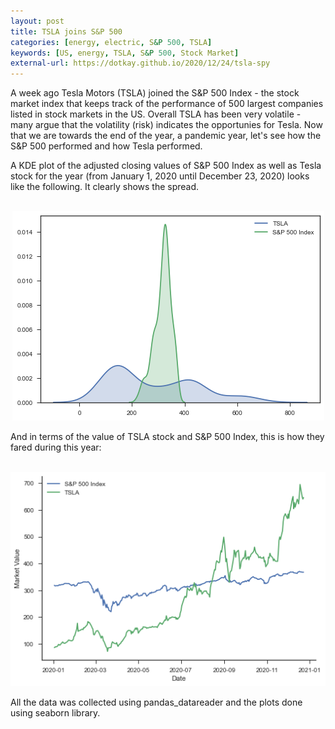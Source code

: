 ```yaml
---
layout: post
title: TSLA joins S&P 500
categories: [energy, electric, S&P 500, TSLA]
keywords: [US, energy, TSLA, S&P 500, Stock Market]
external-url: https://dotkay.github.io/2020/12/24/tsla-spy
---
```


A week ago Tesla Motors (TSLA) joined the S&P 500 Index - the stock market index that keeps track of the performance of 500 largest companies listed in stock markets in the US. Overall TSLA has been very volatile - many argue that the volatility (risk) indicates the opportunies for Tesla. Now that we are towards the end of the year, a pandemic year, let's see how the S&P 500 performed and how Tesla performed. 

A KDE plot of the adjusted closing values of S&P 500 Index as well as Tesla stock for the year (from January 1, 2020 until December 23, 2020) looks like the following. It clearly shows the spread.

<br>
<div class="img_container">
<center><img src="https://raw.githubusercontent.com/dotkay/data_science/master/plots/tsla_snp_kde_2020.png"></center>
</div>

And in terms of the value of TSLA stock and S&P 500 Index, this is how they fared during this year:

<br>
<div class="img_container">
<center><img src="https://raw.githubusercontent.com/dotkay/data_science/master/plots/tsla_snp_2020.png"></center>
</div>


All the data was collected using pandas_datareader and the plots done using seaborn library.
